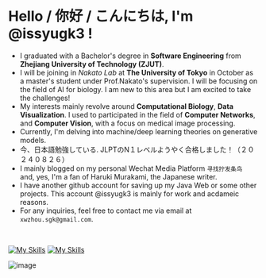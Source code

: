 # Hello / 你好 / こんにちは, I'm @issyugk3 !
- I graduated with a Bachelor's degree in **Software Engineering** from **Zhejiang University of Technology (ZJUT)**.
- I will be joining in  *Nakato Lab* at **The University of Tokyo** in October as a master's student under Prof.Nakato's supervision. I will be focusing on the field of AI for biology. I am new to this area but I am excited to take the challenges! 
- My interests mainly revolve around  **Computational Biology**, **Data Visualization**. I used to participated in the field of **Computer Networks**, and **Computer Vision**, with a focus on medical image processing.
- Currently, I'm delving into machine/deep learning theories on generative models.
- 今、日本語勉強している. JLPTのN１レベルようやく合格しました！（２０２４０８２６）
- I mainly blogged on my personal Wechat Media Platform `寻找拧发条鸟` and, yes, I'm a fan of Haruki Murakami, the Japanese writer.
- I have another github account for saving up my Java Web or some other projects. This account @issyugk3 is mainly for work and acdameic reasons. 
- For any inquiries, feel free to contact me via email at `xwzhou.sgk@gmail.com`.
<br>

[![My Skills](https://skillicons.dev/icons?i=python,java,pytorch,vue,docker,mysql,js,html,css)](https://skillicons.dev)
[![My Skills](https://skillicons.dev/icons?i=linux,latex,md)](https://skillicons.dev)

![image](https://github.com/issyugk3/issyugk3/blob/main/hacker_a.gif)

